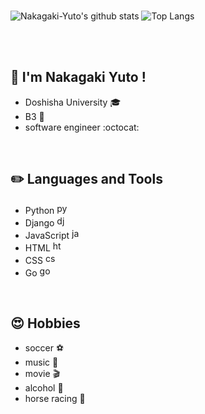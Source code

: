 <br>

![Nakagaki-Yuto's github stats](https://github-readme-stats.vercel.app/api?username=Nakagaki-Yuto&show_icons=true&theme=solarized-light)
![Top Langs](https://github-readme-stats.vercel.app/api/top-langs/?username=Nakagaki-Yuto&theme=solarized-light&langs_count=3)

<br><br>

## 👋 I'm Nakagaki Yuto !
* Doshisha University :mortar_board:
* B3 :boy:
* software engineer :octocat:

<br>

## :pencil2: Languages and Tools
* Python <img src="https://devicons.github.io/devicon/devicon.git/icons/python/python-original.svg" alt="python" width="17" height="17"/>
* Django <img src="https://devicons.github.io/devicon/devicon.git/icons/django/django-original.svg" alt="django" width="17" height="17"/>
* JavaScript <img src="https://devicons.github.io/devicon/devicon.git/icons/javascript/javascript-original.svg" alt="javascript" width="17" height="17"/>
* HTML <img src="https://devicons.github.io/devicon/devicon.git/icons/html5/html5-original-wordmark.svg" alt="html5" width="17" height="17"/>
* CSS <img src="https://devicons.github.io/devicon/devicon.git/icons/css3/css3-original-wordmark.svg" alt="css3" width="17" height="17"/>
* Go <img src="https://devicons.github.io/devicon/devicon.git/icons/go/go-original.svg" alt="go" width="17" height="17"/>

<br>

## :heart_eyes: Hobbies
* soccer :soccer:
* music :guitar:
* movie :clapper:
* alcohol :beers:
* horse racing :horse_racing:






